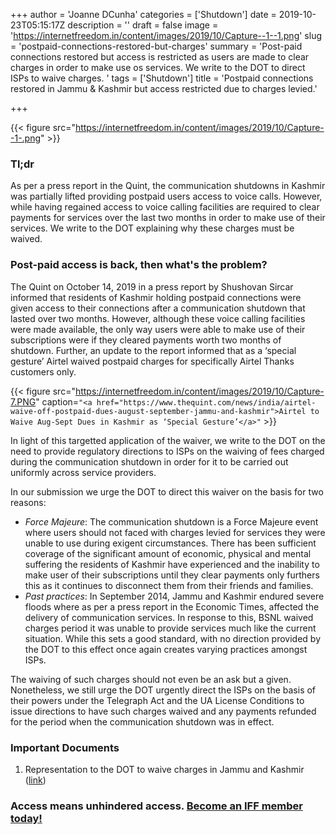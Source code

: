 +++
author = 'Joanne DCunha'
categories = ['Shutdown']
date = 2019-10-23T05:15:17Z
description = ''
draft = false
image = 'https://internetfreedom.in/content/images/2019/10/Capture--1--1.png'
slug = 'postpaid-connections-restored-but-charges'
summary = 'Post-paid connections restored but access is restricted as users are made to clear charges in order to make use os services. We write to the DOT to direct ISPs to waive charges.  '
tags = ['Shutdown']
title = 'Postpaid connections restored in Jammu & Kashmir but access restricted due to charges levied.'

+++


{{< figure src="https://internetfreedom.in/content/images/2019/10/Capture--1-.png" >}}

### Tl;dr

As per a press report in the Quint, the communication shutdowns in Kashmir was partially lifted providing postpaid users access to voice calls. However, while having regained access to voice calling facilities are required to clear payments for services over the last two months in order to make use of their services. We write to the DOT explaining why these charges must be waived.

### Post-paid access is back, then what's the problem?

The Quint on October 14, 2019 in a press report by Shushovan Sircar informed that residents of Kashmir holding postpaid connections were given access to their connections after a communication shutdown that lasted over two months. However, although these voice calling facilities were made available, the only way users were able to make use of their subscriptions were if they cleared payments worth two months of shutdown. Further, an update to the report informed that as a ‘special gesture’ Airtel waived postpaid charges for specifically Airtel Thanks customers only.

{{< figure src="https://internetfreedom.in/content/images/2019/10/Capture-7.PNG" caption=`"<a href="https://www.thequint.com/news/india/airtel-waive-off-postpaid-dues-august-september-jammu-and-kashmir">Airtel to Waive Aug-Sept Dues in Kashmir as ‘Special Gesture’</a>"` >}}

In light of this targetted application of the waiver, we write to the DOT on the need to provide regulatory directions to ISPs on the waiving of fees charged during the communication shutdown in order for it to be carried out uniformly across service providers.

In our submission we urge the DOT to direct this waiver on the basis for two reasons:

* _Force Majeure_: The communication shutdown is a Force Majeure event where users should not faced with charges levied for services they were unable to use during exigent circumstances. There has been sufficient coverage of the significant amount of economic, physical and mental suffering the residents of Kashmir have experienced and the inability to make user of their subscriptions until they clear payments only furthers this as it continues to disconnect them from their friends and families.
* _Past practices_: In September 2014, Jammu and Kashmir endured severe floods where as per a press report in the Economic Times, affected the delivery of communication services. In response to this, BSNL waived charges period it was unable to provide services much like the current situation. While this sets a good standard, with no direction provided by the DOT to this effect once again creates varying practices amongst ISPs.

The waiving of such charges should not even be an ask but a given. Nonetheless, we still urge the DOT urgently direct the ISPs on the basis of their powers under the Telegraph Act and the UA License Conditions to issue directions to have such charges waived and any payments refunded for the period when the communication shutdown was in effect.

### Important Documents

1. Representation to the DOT to waive charges in Jammu and Kashmir ([link](https://drive.google.com/file/d/1wxXNVZKaNSowtHpJJqkGQJeaG31nuVgT/view?usp=sharing))

### Access means unhindered access. [Become an IFF member today!](https://internetfreedom.in/donate/)




